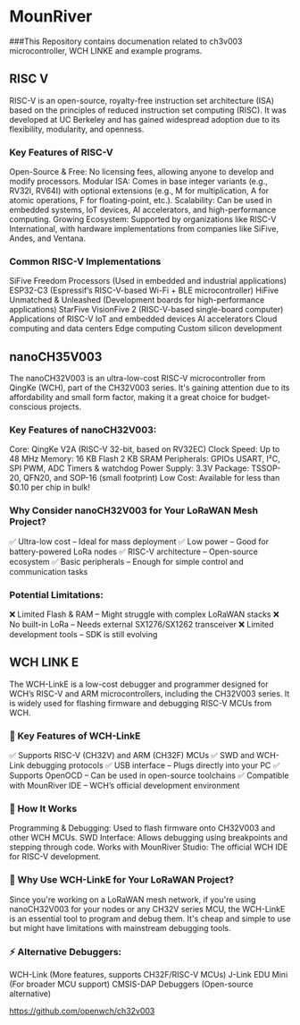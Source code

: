 # MounRiver 
###This Repository contains documenation related to ch3v003 microcontroller, WCH LINKE and example programs.
## RISC V
RISC-V is an open-source, royalty-free instruction set architecture (ISA) based on the principles of reduced instruction set computing (RISC). It was developed at UC Berkeley and has gained widespread adoption due to its flexibility, modularity, and openness.
### Key Features of RISC-V
Open-Source & Free: No licensing fees, allowing anyone to develop and modify processors.
Modular ISA: Comes in base integer variants (e.g., RV32I, RV64I) with optional extensions (e.g., M for multiplication, A for atomic operations, F for floating-point, etc.).
Scalability: Can be used in embedded systems, IoT devices, AI accelerators, and high-performance computing.
Growing Ecosystem: Supported by organizations like RISC-V International, with hardware implementations from companies like SiFive, Andes, and Ventana.
### Common RISC-V Implementations
SiFive Freedom Processors (Used in embedded and industrial applications)
ESP32-C3 (Espressif’s RISC-V-based Wi-Fi + BLE microcontroller)
HiFive Unmatched & Unleashed (Development boards for high-performance applications)
StarFive VisionFive 2 (RISC-V-based single-board computer)
Applications of RISC-V
IoT and embedded devices
AI accelerators
Cloud computing and data centers
Edge computing
Custom silicon development
## nanoCH35V003
The nanoCH32V003 is an ultra-low-cost RISC-V microcontroller from QingKe (WCH), part of the CH32V003 series. It's gaining attention due to its affordability and small form factor, making it a great choice for budget-conscious projects.
### Key Features of nanoCH32V003:
Core: QingKe V2A (RISC-V 32-bit, based on RV32EC)
Clock Speed: Up to 48 MHz
Memory:
16 KB Flash
2 KB SRAM
Peripherals:
GPIOs
USART, I²C, SPI
PWM, ADC
Timers & watchdog
Power Supply: 3.3V
Package: TSSOP-20, QFN20, and SOP-16 (small footprint)
Low Cost: Available for less than $0.10 per chip in bulk!
### Why Consider nanoCH32V003 for Your LoRaWAN Mesh Project?
✅ Ultra-low cost – Ideal for mass deployment
 ✅ Low power – Good for battery-powered LoRa nodes
 ✅ RISC-V architecture – Open-source ecosystem
 ✅ Basic peripherals – Enough for simple control and communication tasks
### Potential Limitations:
❌ Limited Flash & RAM – Might struggle with complex LoRaWAN stacks
 ❌ No built-in LoRa – Needs external SX1276/SX1262 transceiver
 ❌ Limited development tools – SDK is still evolving


## WCH LINK E
The WCH-LinkE is a low-cost debugger and programmer designed for WCH’s RISC-V and ARM microcontrollers, including the CH32V003 series. It is widely used for flashing firmware and debugging RISC-V MCUs from WCH.

### 🔹 Key Features of WCH-LinkE
✅ Supports RISC-V (CH32V) and ARM (CH32F) MCUs
 ✅ SWD and WCH-Link debugging protocols
 ✅ USB interface – Plugs directly into your PC
 ✅ Supports OpenOCD – Can be used in open-source toolchains
 ✅ Compatible with MounRiver IDE – WCH’s official development environment

### 🔹 How It Works
Programming & Debugging: Used to flash firmware onto CH32V003 and other WCH MCUs.
SWD Interface: Allows debugging using breakpoints and stepping through code.
Works with MounRiver Studio: The official WCH IDE for RISC-V development.

### 🔹 Why Use WCH-LinkE for Your LoRaWAN Project?
Since you're working on a LoRaWAN mesh network, if you're using nanoCH32V003 for your nodes or any CH32V series MCU, the WCH-LinkE is an essential tool to program and debug them. It's cheap and simple to use but might have limitations with mainstream debugging tools.
### ⚡ Alternative Debuggers:
WCH-Link (More features, supports CH32F/RISC-V MCUs)
J-Link EDU Mini (For broader MCU support)
CMSIS-DAP Debuggers (Open-source alternative)

https://github.com/openwch/ch32v003
